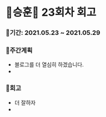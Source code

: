 # 🌼승훈🌼 23회차 회고

### 🥕기간: 2021.05.23 ~ 2021.05.29

### 🍆주간계획

- 블로그를 더 열심히 하겠습니다.
- 

### 🥦회고

- 더 잘하자
- 
